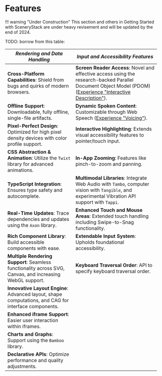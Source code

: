 # Features

!!! warning "Under Construction"
    This section and others in Getting Started with SceneryStack are under heavy revisement
    and will be updated by the end of 2024.

TODO: borrow from this table:


| _Rendering and Data Handling_ | _Input and Accessibility Features_ |
|-----------------------------|----------------------------------|
| **Cross-Platform Capabilities**: Shield from bugs and quirks of modern browsers. | **Screen Reader Access**: Novel and effective access using the research-backed Parallel Document Object Model (PDOM) ([Experience "Interactive Description"](https://youtu.be/gj55KDRdhM8)). |
| **Offline Support**: Downloadable, fully offline, single-file artifacts. | **Dynamic Spoken Content**: Customizable through Web Speech ([Experience "Voicing"](https://youtu.be/mwCc_NDmqx4)). |
| **Pixel-Perfect Design**: Optimized for high pixel density devices with color profile support. | **Interactive Highlighting**: Extends visual accessibility features to pointer/touch input. |
| **CSS Abstraction & Animation**: Utilize the `Twixt` library for advanced animations. | **In-App Zooming**: Features like pinch-to-zoom and panning. |
| **TypeScript Integration**: Ensures type safety and autocomplete. | **Multimodal Libraries**: Integrate Web Audio with `Tambo`, computer vision with `Tangible`, and experimental Vibration API support with `Tappi`. |
| **Real-Time Updates**: Trace dependencies and updates using the `Axon` library. | **Enhanced Touch and Mouse Areas**: Extended touch handling including Swipe-to-Snag functionality. |
| **Rich Component Library**: Build accessible components with ease. | **Extendable Input System**: Upholds foundational accessibility. |
| **Multiple Rendering Support**: Seamless functionality across SVG, Canvas, and increasing WebGL support. | **Keyboard Traversal Order**: API to specify keyboard traversal order. |
| **Innovative Layout Engine**: Advanced layout, shape computations, and CAG for interface components. | |
| **Enhanced iframe Support**: Easier user interaction within iframes. | |
| **Charts and Graphs**: Support using the `Bamboo` library. | |
| **Declarative APIs**: Optimize performance and quality adjustments. | |
